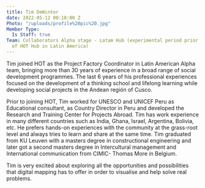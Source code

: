 ```yaml
---
title: Tim DeWinter
date: 2022-05-12 00:18:00 Z
Photo: "/uploads/profile%20pic%20.jpg"
Member Type:
  Is Staff: true
Team: Collaborators Alpha stage - Latam Hub (experimental period prior to the creation
  of HOT Hub in Latin America)
---
```


Tim joined HOT as the Project Factory Coordinator in Latin American Alpha team, bringing more than 30 years of experience in a broad range of social development programmes. The last 6 years of his professional experiences focused on the development of a thinking school and lifelong learning while developing social projects in the Andean región of Cusco. 

Prior to joining HOT, Tim worked for UNESCO and UNICEF Peru as Educational consultant, as Country Director in Peru and developed the Research and Training Center for Projects Abroad.  Tim has work experience in many different countries such as India, Ghana, Israel, Argentina, Bolivia, etc. He prefers hands-on experiences with the community at the grass-root level and always tries to learn and share at the same time. Tim graduated from KU Leuven with a masters degree in constructional engineering and later got a second masters degree in Intercultural management and International communication from CIMIC- Thomas More in Belgium. 

Tim is very excited about exploring all the opportunities and possibilities that digital mapping has to offer in order to visualise and help solve real problems.
